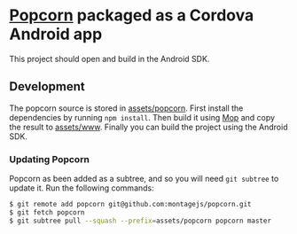 # [Popcorn](https://github.com/montagejs/popcorn) packaged as a Cordova Android app

This project should open and build in the Android SDK.

## Development

The popcorn source is stored in [assets/popcorn](assets/popcorn). First install the dependencies by running `npm install`. Then build it using [Mop](https://github.com/montagejs/mop) and copy the result to [assets/www](assets/www). Finally you can build the project using the Android SDK.

### Updating Popcorn

Popcorn as been added as a subtree, and so you will need `git subtree` to update it. Run the following commands:

```bash
$ git remote add popcorn git@github.com:montagejs/popcorn.git
$ git fetch popcorn
$ git subtree pull --squash --prefix=assets/popcorn popcorn master
```
